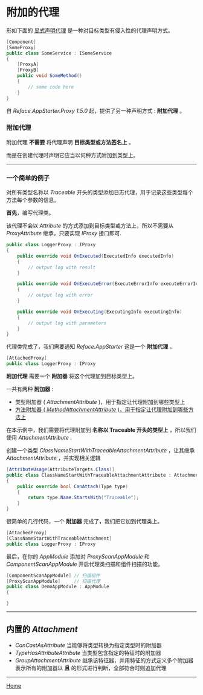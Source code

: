 # 附加的代理

形如下面的 [显式声明代理](./ProxyAttribute.md) 是一种对目标类型有侵入性的代理声明方式。

```csharp
[Component]
[SomeProxy]
public class SomeService : ISomeService
{
    [ProxyA]
    [ProxyB]
    public void SomeMethod()
    {
        // some code here
    }
}
```

自 *Reface.AppStarter.Proxy 1.5.0* 起，提供了另一种声明方式 : **附加代理** 。

### 附加代理

附加代理 **不需要** 将代理声明 **目标类型或方法签名上** 。

而是在创建代理时声明它应当以何种方式附加到类型上。

---

### 一个简单的例子

对所有类型名称以 *Traceable* 开头的类型添加日志代理，用于记录这些类型每个方法每个参数的信息。

**首先**，编写代理类。

该代理不会以 *Attribute* 的方式添加到目标类型或方法上，所以不需要从 *ProxyAttribute* 继承，只要实现 *IProxy* 接口即可.
```csharp
public class LoggerProxy : IProxy
{
    public override void OnExecuted(ExecutedInfo executedInfo)
    {
        // output log with result
    }

    public override void OnExecuteError(ExecuteErrorInfo executeErrorInfo)
    {
        // output log with error
    }

    public override void OnExecuting(ExecutingInfo executingInfo)
    {
        // output log with parameters
    }
}
```

代理类完成了，我们需要通知 *Reface.AppStarter* 这是一个 **附加代理** 。
```csharp
[AttachedProxy]
public class LoggerProxy : IProxy
```

**附加代理** 需要一个 **附加器** 将这个代理加到目标类型上。

一共有两种 **附加器** :
* 类型附加器 ( *AttachmentAttribute* )，用于指定让代理附加到哪些类型上
* [方法附加器 ( *MethodAttachmentAttribute* )，用于指定让代理附加到哪些方法上](./MethodAttachmentAttribute.md)

在本示例中，我们需要将代理附加到 **名称以 Traceable 开头的类型上** ，所以我们使用 *AttachmentAttribute* .

创建一个类型 *ClassNameStartWithTraceableAttachmentAttribute* ，让其继承 *AttachmentAttribute* ，并实现相关逻辑
```csharp
[AttributeUsage(AttributeTargets.Class)]
public class ClassNameStartWithTraceableAttachmentAttribute : AttachmentAttribute
{
    public override bool CanAttach(Type type)
    {
        return type.Name.StartsWith("Traceable");
    }
}
```

很简单的几行代码，一个 **附加器** 完成了，我们把它加到代理类上。

```csharp
[AttachedProxy]
[ClassNameStartWithTraceableAttachment]
public class LoggerProxy : IProxy
```

最后，在你的 *AppModule* 添加对 *ProxyScanAppModule* 和 *ComponentScanAppModule* 开启代理类扫描和组件扫描的功能。

```csharp
[ComponentScanAppModule] // 扫描组件
[ProxyScanAppModule]     // 扫描代理
public class DemoAppModule : AppModule
{

}
```

---

## 内置的 *Attachment*
* *CanCastAsAttribute* 当能够将类型转换为指定类型时的附加器
* *TypeHasAttributeAttribute* 当类型包含指定的特征时的附加器
* *GroupAttachmentAttribute* 继承该特征器，并用特征的方式定义多个附加器表示所有的附加器以 **且** 的形式进行判断，全部符合时则追加代理

---

[Home](../README.md)